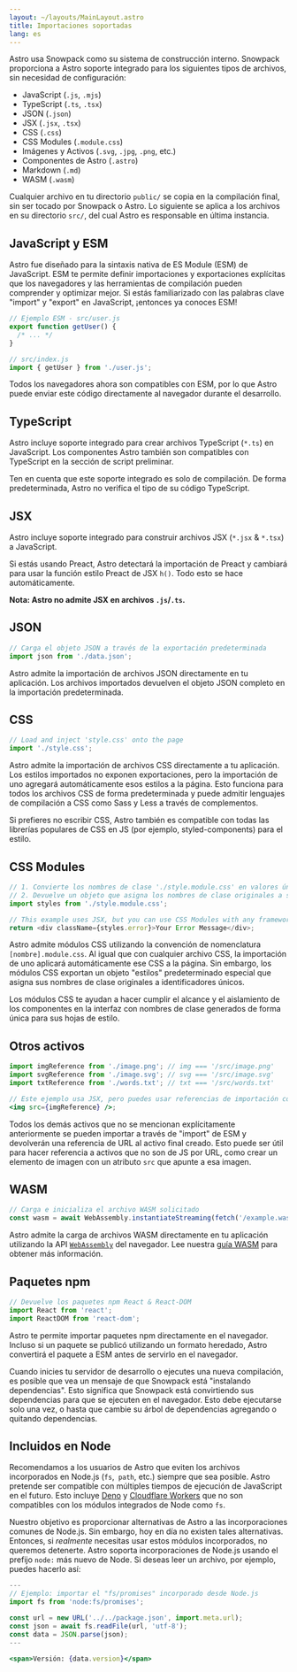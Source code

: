 ```yaml
---
layout: ~/layouts/MainLayout.astro
title: Importaciones soportadas
lang: es
---
```


Astro usa Snowpack como su sistema de construcción interno. Snowpack proporciona a Astro soporte integrado para los siguientes tipos de archivos, sin necesidad de configuración:

- JavaScript (`.js`, `.mjs`)
- TypeScript (`.ts`, `.tsx`)
- JSON (`.json`)
- JSX (`.jsx`, `.tsx`)
- CSS (`.css`)
- CSS Modules (`.module.css`)
- Imágenes y Activos (`.svg`, `.jpg`, `.png`, etc.)
- Componentes de Astro (`.astro`)
- Markdown (`.md`)
- WASM (`.wasm`)

Cualquier archivo en tu directorio `public/` se copia en la compilación final, sin ser tocado por Snowpack o Astro. Lo siguiente se aplica a los archivos en su directorio `src/`, del cual Astro es responsable en última instancia.

## JavaScript y ESM

Astro fue diseñado para la sintaxis nativa de ES Module (ESM) de JavaScript. ESM te permite definir importaciones y exportaciones explícitas que los navegadores y las herramientas de compilación pueden comprender y optimizar mejor. Si estás familiarizado con las palabras clave "import" y "export" en JavaScript, ¡entonces ya conoces ESM!

```js
// Ejemplo ESM - src/user.js
export function getUser() {
  /* ... */
}

// src/index.js
import { getUser } from './user.js';
```

Todos los navegadores ahora son compatibles con ESM, por lo que Astro puede enviar este código directamente al navegador durante el desarrollo.

## TypeScript

Astro incluye soporte integrado para crear archivos TypeScript (`*.ts`) en JavaScript. Los componentes Astro también son compatibles con TypeScript en la sección de script preliminar.

Ten en cuenta que este soporte integrado es solo de compilación. De forma predeterminada, Astro no verifica el tipo de su código TypeScript.

<!-- Para integrar la verificación de tipos en su flujo de trabajo de desarrollo/compilación, agrega el plugin [@snowpack/plugin-typescript](https://www.npmjs.com/package/@snowpack/plugin-typescript). -->

## JSX

Astro incluye soporte integrado para construir archivos JSX (`*.jsx` & `*.tsx`) a JavaScript.

Si estás usando Preact, Astro detectará la importación de Preact y cambiará para usar la función estilo Preact de JSX `h()`. Todo esto se hace automáticamente.

**Nota: Astro no admite JSX en archivos `.js`/`.ts`.**

## JSON

```js
// Carga el objeto JSON a través de la exportación predeterminada
import json from './data.json';
```

Astro admite la importación de archivos JSON directamente en tu aplicación. Los archivos importados devuelven el objeto JSON completo en la importación predeterminada.

## CSS

```js
// Load and inject 'style.css' onto the page
import './style.css';
```

Astro admite la importación de archivos CSS directamente a tu aplicación. Los estilos importados no exponen exportaciones, pero la importación de uno agregará automáticamente esos estilos a la página. Esto funciona para todos los archivos CSS de forma predeterminada y puede admitir lenguajes de compilación a CSS como Sass y Less a través de complementos.

Si prefieres no escribir CSS, Astro también es compatible con todas las librerías populares de CSS en JS (por ejemplo, styled-components) para el estilo.

## CSS Modules

```js
// 1. Convierte los nombres de clase './style.module.css' en valores únicos con ámbito.
// 2. Devuelve un objeto que asigna los nombres de clase originales a su valor de ámbito final.
import styles from './style.module.css';

// This example uses JSX, but you can use CSS Modules with any framework.
return <div className={styles.error}>Your Error Message</div>;
```

Astro admite módulos CSS utilizando la convención de nomenclatura `[nombre].module.css`. Al igual que con cualquier archivo CSS, la importación de uno aplicará automáticamente ese CSS a la página. Sin embargo, los módulos CSS exportan un objeto "estilos" predeterminado especial que asigna sus nombres de clase originales a identificadores únicos.

Los módulos CSS te ayudan a hacer cumplir el alcance y el aislamiento de los componentes en la interfaz con nombres de clase generados de forma única para sus hojas de estilo.

## Otros activos

```jsx
import imgReference from './image.png'; // img === '/src/image.png'
import svgReference from './image.svg'; // svg === '/src/image.svg'
import txtReference from './words.txt'; // txt === '/src/words.txt'

// Este ejemplo usa JSX, pero puedes usar referencias de importación con cualquier marco.
<img src={imgReference} />;
```

Todos los demás activos que no se mencionan explícitamente anteriormente se pueden importar a través de "import" de ESM y devolverán una referencia de URL al activo final creado. Esto puede ser útil para hacer referencia a activos que no son de JS por URL, como crear un elemento de imagen con un atributo `src` que apunte a esa imagen.

## WASM

```js
// Carga e inicializa el archivo WASM solicitado
const wasm = await WebAssembly.instantiateStreaming(fetch('/example.wasm'));
```

Astro admite la carga de archivos WASM directamente en tu aplicación utilizando la API [`WebAssembly`](https://developer.mozilla.org/en-US/docs/Web/JavaScript/Reference/Global_Objects/WebAssembly) del navegador. Lee nuestra [guía WASM](/es/guides/wasm) para obtener más información.

## Paquetes npm

```js
// Devuelve los paquetes npm React & React-DOM
import React from 'react';
import ReactDOM from 'react-dom';
```

Astro te permite importar paquetes npm directamente en el navegador. Incluso si un paquete se publicó utilizando un formato heredado, Astro convertirá el paquete a ESM antes de servirlo en el navegador.

Cuando inicies tu servidor de desarrollo o ejecutes una nueva compilación, es posible que vea un mensaje de que Snowpack está "instalando dependencias". Esto significa que Snowpack está convirtiendo sus dependencias para que se ejecuten en el navegador. Esto debe ejecutarse solo una vez, o hasta que cambie su árbol de dependencias agregando o quitando dependencias.

## Incluidos en Node

Recomendamos a los usuarios de Astro que eviten los archivos incorporados en Node.js (`fs`,` path`, etc.) siempre que sea posible. Astro pretende ser compatible con múltiples tiempos de ejecución de JavaScript en el futuro. Esto incluye [Deno](https://deno.land/) y [Cloudflare Workers](https://workers.cloudflare.com/) que no son compatibles con los módulos integrados de Node como `fs`.

Nuestro objetivo es proporcionar alternativas de Astro a las incorporaciones comunes de Node.js. Sin embargo, hoy en día no existen tales alternativas. Entonces, si _realmente_ necesitas usar estos módulos incorporados, no queremos detenerte. Astro soporta incorporaciones de Node.js usando el prefijo `node:` más nuevo de Node. Si deseas leer un archivo, por ejemplo, puedes hacerlo así:

```jsx
---
// Ejemplo: importar el "fs/promises" incorporado desde Node.js
import fs from 'node:fs/promises';

const url = new URL('../../package.json', import.meta.url);
const json = await fs.readFile(url, 'utf-8');
const data = JSON.parse(json);
---

<span>Versión: {data.version}</span>
```
